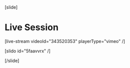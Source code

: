 [slide]
# Live Session

[live-stream videoId="343520353" playerType="vimeo" /]

[slido id="5faavvrx" /]

[/slide]
